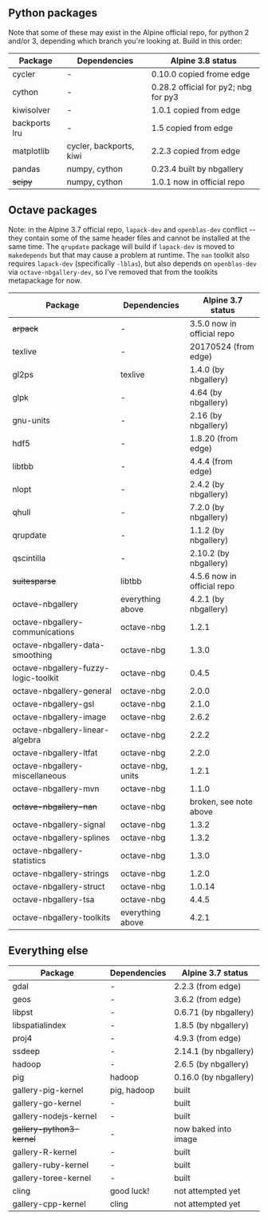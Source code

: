 ## Python packages

Note that some of these may exist in the Alpine official repo, for python 2 and/or 3, depending which branch you're looking at.  Build in this order:

| Package       | Dependencies            | Alpine 3.8 status                        |
|---------------|-------------------------|------------------------------------------|
| cycler        | -                       | 0.10.0 copied frome edge                 |
| cython        | -                       | 0.28.2 official for py2; nbg for py3     |
| kiwisolver    | -                       | 1.0.1 copied from edge                   |
| backports lru | -                       | 1.5 copied from edge                     |
| matplotlib    | cycler, backports, kiwi | 2.2.3 copied from edge                   |
| pandas        | numpy, cython           | 0.23.4 built by nbgallery                |
| ~~scipy~~     | numpy, cython           | 1.0.1 now in official repo               |

## Octave packages

Note: in the Alpine 3.7 official repo, `lapack-dev` and `openblas-dev` conflict -- they contain some of the same header files and cannot be installed at the same time.  The `qrupdate` package will build if `lapack-dev` is moved to `makedepends` but that may cause a problem at runtime.  The `nan` toolkit also requires `lapack-dev` (specifically `-lblas`), but also depends on `openblas-dev` via `octave-nbgallery-dev`, so I've removed that from the toolkits metapackage for now.

| Package                              | Dependencies      | Alpine 3.7 status          |
|--------------------------------------|-------------------|----------------------------|
| ~~arpack~~                           | -                 | 3.5.0 now in official repo |
| texlive                              | -                 | 20170524 (from edge)       |
| gl2ps                                | texlive           | 1.4.0 (by nbgallery)       |
| glpk                                 | -                 | 4.64 (by nbgallery)        |
| gnu-units                            | -                 | 2.16 (by nbgallery)        |
| hdf5                                 | -                 | 1.8.20 (from edge)         |
| libtbb                               | -                 | 4.4.4 (from edge)          |
| nlopt                                | -                 | 2.4.2 (by nbgallery)       |
| qhull                                | -                 | 7.2.0 (by nbgallery)       |
| qrupdate                             | -                 | 1.1.2 (by nbgallery)       |
| qscintilla                           | -                 | 2.10.2 (by nbgallery)      |
| ~~suitesparse~~                      | libtbb            | 4.5.6 now in official repo |
| octave-nbgallery                     | everything above  | 4.2.1 (by nbgallery)       |
| octave-nbgallery-communications      | octave-nbg        | 1.2.1                      |
| octave-nbgallery-data-smoothing      | octave-nbg        | 1.3.0                      |
| octave-nbgallery-fuzzy-logic-toolkit | octave-nbg        | 0.4.5                      |
| octave-nbgallery-general             | octave-nbg        | 2.0.0                      |
| octave-nbgallery-gsl                 | octave-nbg        | 2.1.0                      |
| octave-nbgallery-image               | octave-nbg        | 2.6.2                      |
| octave-nbgallery-linear-algebra      | octave-nbg        | 2.2.2                      |
| octave-nbgallery-ltfat               | octave-nbg        | 2.2.0                      |
| octave-nbgallery-miscellaneous       | octave-nbg, units | 1.2.1                      |
| octave-nbgallery-mvn                 | octave-nbg        | 1.1.0                      |
| ~~octave-nbgallery-nan~~             | octave-nbg        | broken, see note above     |
| octave-nbgallery-signal              | octave-nbg        | 1.3.2                      |
| octave-nbgallery-splines             | octave-nbg        | 1.3.2                      |
| octave-nbgallery-statistics          | octave-nbg        | 1.3.0                      |
| octave-nbgallery-strings             | octave-nbg        | 1.2.0                      |
| octave-nbgallery-struct              | octave-nbg        | 1.0.14                     |
| octave-nbgallery-tsa                 | octave-nbg        | 4.4.5                      |
| octave-nbgallery-toolkits            | everything above  | 4.2.1                      |


## Everything else

| Package                    | Dependencies     | Alpine 3.7 status       |
|----------------------------|------------------|-------------------------|
| gdal                       | -                | 2.2.3 (from edge)       |
| geos                       | -                | 3.6.2 (from edge)       |
| libpst                     | -                | 0.6.71 (by nbgallery)   |
| libspatialindex            | -                | 1.8.5 (by nbgallery)    |
| proj4                      | -                | 4.9.3 (from edge)       |
| ssdeep                     | -                | 2.14.1 (by nbgallery)   |
| hadoop                     | -                | 2.6.5 (by nbgallery)    |
| pig                        | hadoop           | 0.16.0 (by nbgallery)   |
| gallery-pig-kernel         | pig, hadoop      | built                   |
| gallery-go-kernel          | -                | built                   |
| gallery-nodejs-kernel      | -                | built                   |
| ~~gallery-python3-kernel~~ | -                | now baked into image    |
| gallery-R-kernel           | -                | built                   |
| gallery-ruby-kernel        | -                | built                   |
| gallery-toree-kernel       | -                | built                   |
| cling                      | good luck!       | not attempted yet       |
| gallery-cpp-kernel         | cling            | not attempted yet       |
